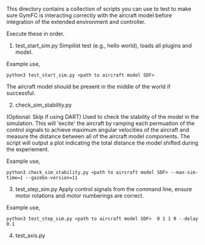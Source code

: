 This directory contains a collection of scripts you can use to test to make sure GymFC is
interacting correctly with the aircraft model before integration of the
extended environment and controller. 

Execute these in order.

1) test_start_sim.py
Simpilist test (e.g., hello world), loads all plugins and model.

Example use,
```
python3 test_start_sim.py <path to aircraft model SDF>
```

The aircraft model should be present in the middle of the world if successful. 

2) check_sim_stability.py

(Optional: Skip if using DART) Used to check the stability of the model in the simulation. This will 'excite'
the aircraft by ramping each permuation of the control signals to achieve
maximum angular velocities of the aircraft and measure the distance between all of the aircraft model components. 
The script will
output a plot indicating the total distance the model shifted during the
experiement.  

Example use,
```
python3 check_sim_stability.py <path to aircraft model SDF> --max-sim-time=1 --gazebo-version=11
```


3) test_step_sim.py
Apply control signals from the command line, ensure motor rotations and motor
numberings are correct.

Example use,
```
python3 test_step_sim.py <path to aircraft model SDF>  0 1 1 0 --delay 0.1
```

4) test_axis.py
